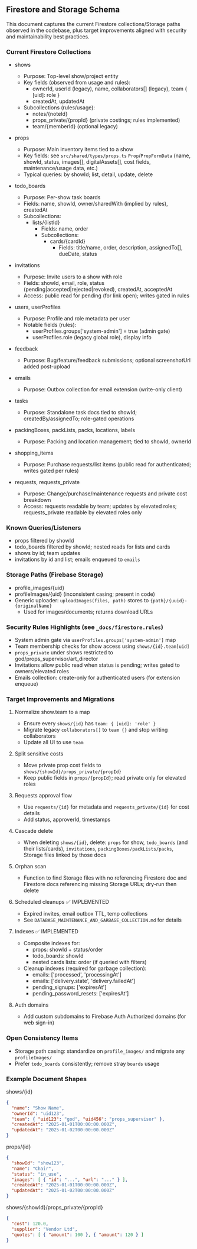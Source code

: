 ## Firestore and Storage Schema

This document captures the current Firestore collections/Storage paths observed in the codebase, plus target improvements aligned with security and maintainability best practices.

### Current Firestore Collections

- shows
  - Purpose: Top-level show/project entity
  - Key fields (observed from usage and rules):
    - ownerId, userId (legacy), name, collaborators[] (legacy), team { [uid]: role }
    - createdAt, updatedAt
  - Subcollections (rules/usage):
    - notes/{noteId}
    - props_private/{propId} (private costings; rules implemented)
    - team/{memberId} (optional legacy)

- props
  - Purpose: Main inventory items tied to a show
  - Key fields: see `src/shared/types/props.ts` `Prop`/`PropFormData` (name, showId, status, images[], digitalAssets[], cost fields, maintenance/usage data, etc.)
  - Typical queries: by showId; list, detail, update, delete

- todo_boards
  - Purpose: Per-show task boards
  - Fields: name, showId, owner/sharedWith (implied by rules), createdAt
  - Subcollections:
    - lists/{listId}
      - Fields: name, order
      - Subcollections:
        - cards/{cardId}
          - Fields: title/name, order, description, assignedTo[], dueDate, status

- invitations
  - Purpose: Invite users to a show with role
  - Fields: showId, email, role, status (pending|accepted|rejected|revoked), createdAt, acceptedAt
  - Access: public read for pending (for link open); writes gated in rules

- users, userProfiles
  - Purpose: Profile and role metadata per user
  - Notable fields (rules):
    - userProfiles.groups['system-admin'] = true (admin gate)
    - userProfiles.role (legacy global role), display info

- feedback
  - Purpose: Bug/feature/feedback submissions; optional screenshotUrl added post-upload

- emails
  - Purpose: Outbox collection for email extension (write-only client)

- tasks
  - Purpose: Standalone task docs tied to showId; createdBy/assignedTo; role-gated operations

- packingBoxes, packLists, packs, locations, labels
  - Purpose: Packing and location management; tied to showId, ownerId

- shopping_items
  - Purpose: Purchase requests/list items (public read for authenticated; writes gated per rules)

- requests, requests_private
  - Purpose: Change/purchase/maintenance requests and private cost breakdown
  - Access: requests readable by team; updates by elevated roles; requests_private readable by elevated roles only

### Known Queries/Listeners

- props filtered by showId
- todo_boards filtered by showId; nested reads for lists and cards
- shows by id; team updates
- invitations by id and list; emails enqueued to `emails`

### Storage Paths (Firebase Storage)

- profile_images/{uid}
- profileImages/{uid} (inconsistent casing; present in code)
- Generic uploader: `uploadImages(files, path)` stores to `{path}/{uuid}-{originalName}`
  - Used for images/documents; returns download URLs

### Security Rules Highlights (see `_docs/firestore.rules`)

- System admin gate via `userProfiles.groups['system-admin']` map
- Team membership checks for show access using `shows/{id}.team[uid]`
- `props_private` under shows restricted to god/props_supervisor/art_director
- Invitations allow public read when status is pending; writes gated to owners/elevated roles
- Emails collection: create-only for authenticated users (for extension enqueue)

### Target Improvements and Migrations

1) Normalize show.team to a map
   - Ensure every `shows/{id}` has `team: { [uid]: 'role' }`
   - Migrate legacy `collaborators[]` to `team {}` and stop writing collaborators
   - Update all UI to use `team`

2) Split sensitive costs
   - Move private prop cost fields to `shows/{showId}/props_private/{propId}`
   - Keep public fields in `props/{propId}`; read private only for elevated roles

3) Requests approval flow
   - Use `requests/{id}` for metadata and `requests_private/{id}` for cost details
   - Add status, approverId, timestamps

4) Cascade delete
   - When deleting `shows/{id}`, delete: `props` for show, `todo_boards` (and their lists/cards), `invitations`, `packingBoxes/packLists/packs`, Storage files linked by those docs

5) Orphan scan
   - Function to find Storage files with no referencing Firestore doc and Firestore docs referencing missing Storage URLs; dry-run then delete

6) Scheduled cleanups ✅ IMPLEMENTED
   - Expired invites, email outbox TTL, temp collections
   - See `DATABASE_MAINTENANCE_AND_GARBAGE_COLLECTION.md` for details

7) Indexes ✅ IMPLEMENTED
   - Composite indexes for:
     - props: showId + status/order
     - todo_boards: showId
     - nested cards lists: order (if queried with filters)
   - Cleanup indexes (required for garbage collection):
     - emails: ['processed', 'processingAt']
     - emails: ['delivery.state', 'delivery.failedAt']
     - pending_signups: ['expiresAt']
     - pending_password_resets: ['expiresAt']

8) Auth domains
   - Add custom subdomains to Firebase Auth Authorized domains (for web sign-in)

### Open Consistency Items

- Storage path casing: standardize on `profile_images/` and migrate any `profileImages/`
- Prefer `todo_boards` consistently; remove stray `boards` usage

### Example Document Shapes

shows/{id}
```json
{
  "name": "Show Name",
  "ownerId": "uid123",
  "team": { "uid123": "god", "uid456": "props_supervisor" },
  "createdAt": "2025-01-01T00:00:00.000Z",
  "updatedAt": "2025-01-02T00:00:00.000Z"
}
```

props/{id}
```json
{
  "showId": "show123",
  "name": "Chair",
  "status": "in_use",
  "images": [ { "id": "...", "url": "..." } ],
  "createdAt": "2025-01-01T00:00:00.000Z",
  "updatedAt": "2025-01-02T00:00:00.000Z"
}
```

shows/{showId}/props_private/{propId}
```json
{
  "cost": 120.0,
  "supplier": "Vendor Ltd",
  "quotes": [ { "amount": 100 }, { "amount": 120 } ]
}
```


